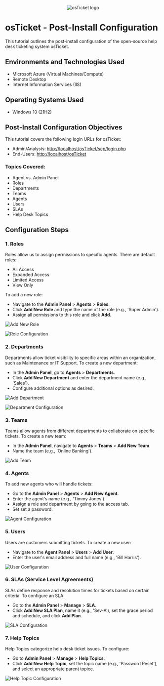 <p align="center">
    <img src="https://i.imgur.com/Clzj7Xs.png" alt="osTicket logo"/>
</p>

# osTicket - Post-Install Configuration
This tutorial outlines the post-install configuration of the open-source help desk ticketing system osTicket.

## Environments and Technologies Used
- Microsoft Azure (Virtual Machines/Compute)
- Remote Desktop
- Internet Information Services (IIS)

## Operating Systems Used 
- Windows 10 (21H2)

## Post-Install Configuration Objectives
This tutorial covers the following login URLs for osTicket:
- Admin/Analysts: [http://localhost/osTicket/scp/login.php](http://localhost/osTicket/scp/login.php)
- End-Users: [http://localhost/osTicket](http://localhost/osTicket)

### Topics Covered:
- Agent vs. Admin Panel
- Roles
- Departments
- Teams
- Agents
- Users
- SLAs
- Help Desk Topics

## Configuration Steps

### 1. Roles
Roles allow us to assign permissions to specific agents. There are default roles: 
- All Access
- Expanded Access
- Limited Access
- View Only

To add a new role:
- Navigate to the **Admin Panel** > **Agents** > **Roles**.
- Click **Add New Role** and type the name of the role (e.g., 'Super Admin').
- Assign all permissions to this role and click **Add**.

![Add New Role](https://imgur.com/k9AP5jn.png)

![Role Configuration](https://imgur.com/02r7lNV.png)

### 2. Departments
Departments allow ticket visibility to specific areas within an organization, such as Maintenance or IT Support. To create a new department:
- In the **Admin Panel**, go to **Agents** > **Departments**.
- Click **Add New Department** and enter the department name (e.g., 'Sales').
- Configure additional options as desired.

![Add Department](https://imgur.com/BL1h6Xx.png)

![Department Configuration](https://imgur.com/ziWcbpX.png)

### 3. Teams
Teams allow agents from different departments to collaborate on specific tickets. To create a new team:
- In the **Admin Panel**, navigate to **Agents** > **Teams** > **Add New Team**.
- Name the team (e.g., 'Online Banking').

![Add Team](https://imgur.com/BVKTBl8.png)

### 4. Agents
To add new agents who will handle tickets:
- Go to the **Admin Panel** > **Agents** > **Add New Agent**.
- Enter the agent's name (e.g., 'Timmy Jones').
- Assign a role and department by going to the access tab.
- Set set a password.

![Agent Configuration](https://imgur.com/zCuGT7y.png)

### 5. Users
Users are customers submitting tickets. To create a new user:
- Navigate to the **Agent Panel** > **Users** > **Add User**.
- Enter the user's email address and full name (e.g., 'Bill Harris').

![User Configuration](https://imgur.com/Z3VB7Wz.png)

### 6. SLAs (Service Level Agreements)
SLAs define response and resolution times for tickets based on certain criteria. To configure an SLA:
- Go to the **Admin Panel** > **Manage** > **SLA**.
- Click **Add New SLA Plan**, name it (e.g., 'Sev-A'), set the grace period and schedule, and click **Add Plan**.

![SLA Configuration](https://imgur.com/3FijwEA.png)

### 7. Help Topics
Help Topics categorize help desk ticket issues. To configure:
- Go to **Admin Panel** > **Manage** > **Help Topics**.
- Click **Add New Help Topic**, set the topic name (e.g., 'Password Reset'), and select an appropriate parent topicc.

![Help Topic Configuration](https://imgur.com/rMWdaiw.png)

